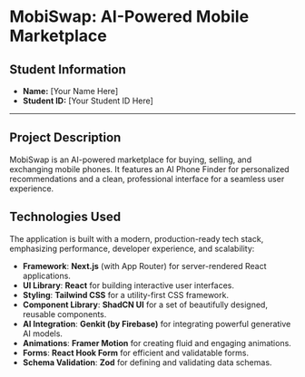 # MobiSwap: AI-Powered Mobile Marketplace

## Student Information

*   **Name:** [Your Name Here]
*   **Student ID:** [Your Student ID Here]

---

## Project Description

MobiSwap is an AI-powered marketplace for buying, selling, and exchanging mobile phones. It features an AI Phone Finder for personalized recommendations and a clean, professional interface for a seamless user experience.

## Technologies Used

The application is built with a modern, production-ready tech stack, emphasizing performance, developer experience, and scalability:

-   **Framework**: **Next.js** (with App Router) for server-rendered React applications.
-   **UI Library**: **React** for building interactive user interfaces.
-   **Styling**: **Tailwind CSS** for a utility-first CSS framework.
-   **Component Library**: **ShadCN UI** for a set of beautifully designed, reusable components.
-   **AI Integration**: **Genkit (by Firebase)** for integrating powerful generative AI models.
-   **Animations**: **Framer Motion** for creating fluid and engaging animations.
-   **Forms**: **React Hook Form** for efficient and validatable forms.
-   **Schema Validation**: **Zod** for defining and validating data schemas.